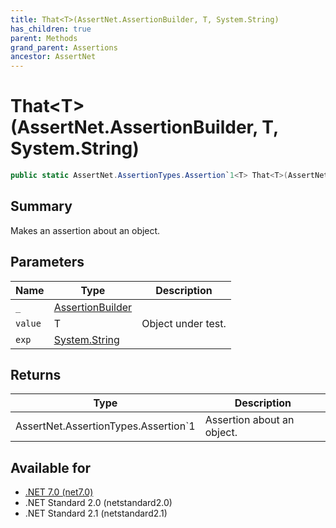 ```yaml
---
title: That<T>(AssertNet.AssertionBuilder, T, System.String)
has_children: true
parent: Methods
grand_parent: Assertions
ancestor: AssertNet
---
```

# That&lt;T&gt;(AssertNet.AssertionBuilder, T, System.String)

```csharp
public static AssertNet.AssertionTypes.Assertion`1<T> That<T>(AssertNet.AssertionBuilder _, T value, System.String exp);
```

## Summary
Makes an assertion about an object.

## Parameters
|Name|Type|Description|
|-|-|-|
|`_`|[AssertionBuilder](t_assertnet_assertionbuilder.md)||
|`value`|T|Object under test.|
|`exp`|[System.String](https://learn.microsoft.com/en-us/dotnet/api/system.string)||

## Returns
|Type|Description|
|-|-|
|AssertNet.AssertionTypes.Assertion`1<T>|Assertion about an object.|

## Available for
- [.NET 7.0 (net7.0)](https://versionsof.net/core/7.0/)
- .NET Standard 2.0 (netstandard2.0)
- .NET Standard 2.1 (netstandard2.1)
